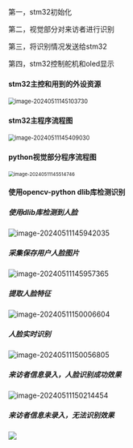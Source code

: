 第一，stm32初始化

第二，视觉部分对来访者进行识别 

第三，将识别情况发送给stm32 

第四，stm32控制舵机和oled显示 



#### 

####  stm32主控和用到的外设资源

<img src="face_recognition.assets/image-20240511145103730.png" alt="image-20240511145103730" style="zoom:80%;" />



#### stm32主程序流程图

<img src="face_recognition.assets/image-20240511145409030-1715444232836-8.png" alt="image-20240511145409030" style="zoom:80%;" />





#### python视觉部分程序流程图



<img src="face_recognition.assets/image-20240511145514746-1715444300661-12.png" alt="image-20240511145514746" style="zoom: 67%;" />

#### 



#### 使用opencv-python dlib库检测识别



##### 使用dlib库检测到人脸

![image-20240511145942035](face_recognition.assets/image-20240511145942035.png)

##### 采集保存用户人脸图片

![image-20240511145957365](face_recognition.assets/image-20240511145957365.png)

##### 提取人脸特征

![image-20240511150006604](face_recognition.assets/image-20240511150006604.png)



##### 人脸实时识别

![image-20240511150056805](face_recognition.assets/image-20240511150056805.png)



##### 来访者信息录入，人脸识别成功效果



![image-20240511150214454](face_recognition.assets/image-20240511150214454.png)



##### 来访者信息未录入，无法识别效果



![](face_recognition.assets/image-20240511150248655.png)
